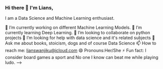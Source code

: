 ### Hi there 👋 I'm Lians,
 I am a Data Science and Machine Learning enthusiast.

 🔭 I’m currently working on different Machine Learning Models.
 🌱 I’m currently learning Deep Learning.
 👯 I’m looking to collaborate on python projects
 🤔 I’m looking for help with data science and it's related subjects
 💬 Ask me about books, stoicism, dogs and of course Data Science
 📫 How to reach me: lianswanjiku@icloud.com
 😄 Pronouns:Her/She
⚡ Fun fact: I consider board games a sport and No one I know can beat me while playing ludo.
-->
